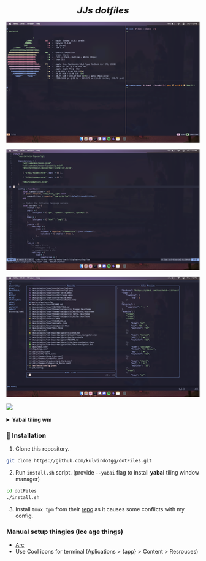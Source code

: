 <h2 align="center">
    <b style="font-size:24px;line-height:24px;vertical-align:middle;">
        <i>JJs dotfiles</i>
    </b>
</h2>

![](./assets/kitty-cat.png)

![](./assets/nvim-cat.png)

![](./assets/telescope-cat.png)

![](./assets/home_.png)

<details>
    <summary>
        <b>Yabai tiling wm</b>
        <span style="font-size:14px;"></span>
    </summary>


![](./assets/yabai-fox.png)

![](./assets/nvim-wez-fox.png)

</details>

### 🚀 Installation

1. Clone this repository.

```sh
git clone https://github.com/kulvirdotgg/dotFiles.git
```

2. Run `install.sh` script. (provide `--yabai` flag to install **yabai** tiling window manager)

```sh
cd dotFiles
./install.sh
```

3. Install `tmux tpm` from their [repo](https://github.com/tmux-plugins/tpm) as it causes some conflicts with my config.

### Manual setup thingies (Ice age things)
- [Arc](https://arc.net)
- Use Cool icons for terminal (Aplications > {app} > Content > Resrouces)
